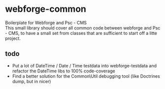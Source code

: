 # webforge-common

Boilerplate for Webforge and Psc - CMS  
This small library should cover all common code between webforge and Psc - CMS, to have a small set from classes that are sufficient to start off a litte project.

## todo

- Put a lot of DateTime / Date / Time testdata into webforge-testdata and refactor the DateTime libs to 100% code-coverage
- Find a better solution for the Common\Util debugging tool (like Doctrines dump, but in nicer)